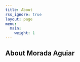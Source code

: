 ```yaml
---
title: About
rss_ignore: true
layout: page
menu:
  main:
    weight: 1
---
```

## About Morada Aguiar

